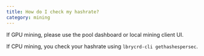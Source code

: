 ```yaml
---
title: How do I check my hashrate?
category: mining
---
```


If GPU mining, please use the pool dashboard or local mining client UI.

If CPU mining, you check your hashrate using `lbrycrd-cli gethashespersec`.
